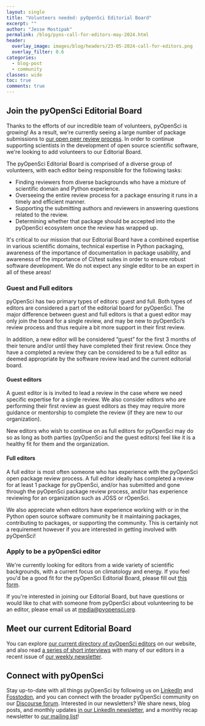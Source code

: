 ```yaml
---
layout: single
title: "Volunteers needed: pyOpenSci Editorial Board"
excerpt: ""
author: "Jesse Mostipak"
permalink: /blog/pyos-call-for-editors-may-2024.html
header:
  overlay_image: images/blog/headers/23-05-2024-call-for-editors.png
  overlay_filter: 0.6
categories:
  - blog-post
  - community
classes: wide
toc: true
comments: true
---
```

## Join the pyOpenSci Editorial Board
Thanks to the efforts of our incredible team of volunteers, pyOpenSci is growing! As a result, we're currently seeing a large number of package submissions to [our open peer review process](https://www.pyopensci.org/about-peer-review/index.html). In order to continue supporting scientists in the development of open source scientific software, we're looking to add volunteers to our Editorial Board.

The pyOpenSci Editorial Board is comprised of a diverse group of volunteers, with each editor being responsible for the following tasks:

* Finding reviewers from diverse backgrounds who have a mixture of scientific domain and Python experience.
* Overseeing the entire review process for a package ensuring it runs in a timely and efficient manner.
* Supporting the submitting authors and reviewers in answering questions related to the review.
* Determining whether that package should be accepted into the pyOpenSci ecosystem once the review has wrapped up.

It's critical to our mission that our Editorial Board have a combined expertise in various scientific domains, technical expertise in Python packaging, awareness of the importance of documentation in package usability, and awareness of the importance of CI/test suites in order to ensure robust software development. We do not expect any single editor to be an expert in all of these areas!

### Guest and Full editors
pyOpenSci has two primary types of editors: guest and full. Both types of editors are considered a part of the editorial board for pyOpenSci. The major difference between guest and full editors is that a guest editor may only join the board for a single review, and may be new to pyOpenSci’s review process and thus require a bit more support in their first review.

In addition, a new editor will be considered “guest” for the first 3 months of their tenure and/or until they have completed their first review. Once they have a completed a review they can be considered to be a full editor as deemed appropriate by the software review lead and the current editorial board.

#### Guest editors
A guest editor is is invited to lead a review in the case where we need specific expertise for a single review. We also consider editors who are performing their first review as guest editors as they may require more guidance or mentorship to complete the review (if they are new to our organization).

New editors who wish to continue on as full editors for pyOpenSci may do so as long as both parties (pyOpenSci and the guest editors) feel like it is a healthy fit for them and the organization.

#### Full editors
A full editor is most often someone who has experience with the pyOpenSci open package review process. A full editor ideally has completed a review for at least 1 package for pyOpenSci, and/or has submitted and gone through the pyOpenSci package review process, and/or has experience reviewing for an organization such as JOSS or rOpenSci.

We also appreciate when editors have experience working with or in the Python open source software community be it maintaining packages, contributing to packages, or supporting the community. This is certainly not a requirement however if you are interested in getting involved with pyOpenSci!

### Apply to be a pyOpenSci editor
We're currently looking for editors from a wide variety of scientific backgrounds, with a current focus on climatology and energy. If you feel you'd be a good fit for the pyOpenSci Editorial Board, please fill out [this form](https://docs.google.com/forms/d/e/1FAIpQLScRQHQ7NKVEAG3BKAphiUdVFvQ5nkez0IpyXBMZDzXjuBPloQ/viewform).

If you're interested in joining our Editorial Board, but have questions or would like to chat with someone from pyOpenSci about volunteering to be an editor, please email us at [media@pyopensci.org](mailto:media@pyopensci.org).

## Meet our current Editorial Board
You can explore [our current directory of pyOpenSci editors](https://www.pyopensci.org/about-peer-review/index.html#meet-our-editorial-board) on our website, and also read [a series of short interviews](https://www.linkedin.com/pulse/meet-pyopensci-editorial-team-pyopensci-robpc/?trackingId=gE1IVxw%2BRX6P6NGP%2B%2BbM4Q%3D%3D) with many of our editors in a recent issue of [our weekly newsletter](https://www.linkedin.com/build-relation/newsletter-follow?entityUrn=7179551305344933888).

## Connect with pyOpenSci
Stay up-to-date with all things pyOpenSci by following us on [LinkedIn](https://www.linkedin.com/company/pyopensci) and [Fosstodon](https://fosstodon.org/@pyOpenSci), and you can connect with the broader pyOpenSci community on our [Discourse forum](https://pyopensci.discourse.group/). Interested in our newsletters? We share news, blog posts, and monthly updates [in our LinkedIn newsletter](https://www.linkedin.com/build-relation/newsletter-follow?entityUrn=7179551305344933888), and a monthly recap newsletter to [our mailing list](https://eepurl.com/iM7SOM)!
